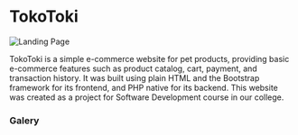 # TokoToki

![Landing Page](https://drive.google.com/file/d/13yJCXLdnyqrbspc_B4_kvHly4TSDCPYs/view?usp=sharing)

TokoToki is a simple e-commerce website for pet products, providing basic e-commerce features such as product catalog, cart, payment, and transaction history. It was built using plain HTML and the Bootstrap framework for its frontend, and PHP native for its backend. This website was created as a project for Software Development course in our college.

### Galery

